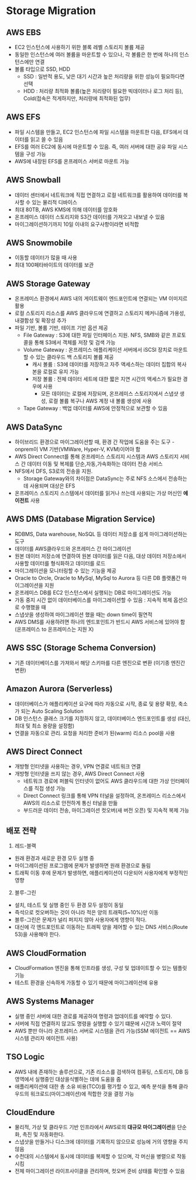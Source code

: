 # Storage Migration

## AWS EBS

- EC2 인스턴스에 사용하기 위한 블록 레벨 스토리지 볼륨 제공
- 동일한 인스턴스에 여러 볼륨을 마운트할 수 있으나, 각 볼륨은 한 번에 하나의 인스턴스에만 연결
- 볼륨 타입으로 SSD, HDD
  - SSD : 일반적 용도, 낮은 대기 시간과 높은 처리량을 위한 성능이 필요하다면 선택
  - HDD : 처리량 최적화 볼륨(높은 처리량이 필요한 빅데이터나 로그 처리 등), Cold(접속은 적게하지만, 처리량에 최적화된 업무)

## AWS EFS

- 파일 시스템을 만들고, EC2 인스턴스에 파일 시스템을 마운트한 다음, EFS에서 데이터를 읽고 쓸 수 있음
- EFS를 여러 EC2에 동시에 마운트할 수 있음. 즉, 여러 서버에 대한 공유 파일 시스템을 구성 가능
- AWS에 내장된 EFS를 온프레미스 서버로 마운트 가능

## AWS Snowball

- 데이터 센터에서 네트워크에 직접 연결하고 로컬 네트워크를 활용하여 데이터를 복사할 수 있는 물리적 디바이스
- 최대 80TB, AWS KMS에 의해 데이터를 암호화
- 온프레미스 데이터 스토리지와 S3간 데이터를 가져오고 내보낼 수 있음
- 마이그레이션하기까지 10일 이내의 요구사항이라면 비적합

## AWS Snowmobile

- 이동할 데이터가 많을 때 사용
- 최대 100페타바이트의 데이터를 보관

## AWS Storage Gateway

- 온프레미스 환경에서 AWS 내의 게이트웨이 엔드포인트에 연결되는 VM 이미지르 활용
- 로컬 스토리지 리소스를 AWS 클라우드에 연결하고 스토리지 메커니즘에 가용성, 내결함성 및 확장성 추가
- 파일 기반, 볼륨 기반, 테이프 기반 옵션 제공
  - File Gateway : S3에 대한 파일 인터페이스 지원. NFS, SMB와 같은 프로토콜을 통해 S3에서 객체를 저장 및 검색 가능
  - Volume Gateway : 온프레미스 애플리케이션 서버에서 iSCSI 장치로 마운트할 수 있는 클라우드 백 스토리지 볼륨 제공
    - 캐시 볼륨 : S3에 데이터를 저장하고 자주 액세스하는 데이터 집합의 복사본을 로컬로 유지 가능
    - 저장 볼륨 : 전체 데이터 세트에 대한 짧은 지연 시간의 액세스가 필요한 경우에 사용
      - 모든 데이터는 로컬에 저장되며, 온프레미스 스토리지에서 스냅샷 생성, 로컬 볼륨 복구나 AWS 계정 내 볼륨 생성에 사용
  - Tape Gateway : 백업 데이터를 AWS에 안정적으로 보관할 수 있음

## AWS DataSync

- 하이브리드 환경으로 마이그레이션할 때, 환경 간 작업에 도움을 주는 도구 - onprem이 VM 기반(VMWare, Hyper-V, KVM)이어야 함
- AWS Direct Connect를 통해 온프레미스 스토리지 시스템과 AWS 스토리지 서비스 간 데이터 이동 및 복제를 단순,자동,가속화하는 데이터 전송 서비스
- NFS에서 DFS, S3로의 전송을 지원.
  - Storage Gateway와의 차이점은 DataSync는 주로 NFS 소스에서 전송하는 데 사용되며 대상은 EFS
- 온프레미스 스토리지 스스템에서 데이터를 읽거나 쓰는데 사용되는 가상 머신인 **에이전트** 사용

## AWS DMS (Database Migration Service)

- RDBMS, Data warehouse, NoSQL 등 데이터 저장소를 쉽게 마이그레이션하는 도구
- 데이터를 AWS클라우드와 온프레미스 간 마이그레이션
- 원본 데이터 저장소에 연결하여 원본 데이터를 읽은 다음, 대상 데이터 저장소에서 사용할 데이터를 형식화하고 데이터를 로드
- 마이그레이션을 모니터링할 수 있는 기능을 제공
- Oracle to Orcle, Oracle to MySql, MySql to Aurora 등 다른 DB 플랫폼간 마이그레이션을 지원
- 온프레미스 DB를 EC2 인스턴스에서 실행되는 DB로 마이그레이션도 가능
- 가동 중지 시간 없이 데이터베이스를 마이그레이션할 수 있음 : 지속적 복제 옵션으로 수행했을 때
- 스냅샷을 생성하여 마이그레이션 했을 때는 down time이 필연적
- AWS DMS를 사용하려면 하나의 엔드포인트가 반드시 AWS 서비스에 있어야 함 (온프레미스 to 온프레미스는 지원 X)

## AWS SSC (Storage Schema Conversion)

- 기존 데이터베이스를 가져와서 해당 스키마를 다른 엔진으로 변환 (이기종 엔진간 변환)

## Amazon Aurora (Serverless)

- 데이터베이스가 애플리케이션 요구에 따라 자동으로 시작, 종료 및 용량 확장, 축소가 되는 Auto Scaling Solution
- DB 인스턴스 클래스 크기를 지정하지 않고, 데이터베이스 엔드포인트를 생성 (대신, 최대 및 최소 용량을 설정함)
- 연결을 자동으로 관리. 요청을 처리한 준비가 된(warm) 리소스 pool을 사용

## AWS Direct Connect

- 개방형 인터넷을 사용하는 경우, VPN 연결로 네트워크 연결
- 개방형 인터넷을 쓰지 않는 경우, AWS Direct Connect 사용
  - 네트워크 경로에 퍼블릭 인터넷이 없어도 AWS 클라우드에 대한 가상 인터페이스를 직접 생성 가능
  - Direct Connect 링크를 통해 VPN 터널을 설정하여, 온프레미스 리소스에서 AWS의 리소스로 안전하게 통신 터널을 만듦
  - 부드러운 데이터 전송, 마이그레이션 컷오버(새 버전 오픈) 및 지속적 복제 가능

## 배포 전략

1. 레드-블랙

- 원래 환경과 새로운 환경 모두 실행 중
- 마이그레이션된 프로그램에 문제가 발생하면 원래 환경으로 돌림
- 트래픽 이동 후에 문제가 발생하면, 애플리케이션이 다운되어 사용자에게 부정적인 영향

2. 블루-그린

- 설치, 테스트 및 실행 중인 두 환경 모두 설정이 동일
- 즉석으로 컷오버하는 것이 아니라 적은 양의 트래픽(5~10%)만 이동
- 블루-그린은 문제가 널리 퍼지지 않아 사용자에게 영향이 적다.
- 대신에 각 엔드포인트로 이동하는 트래픽 양을 제어할 수 있는 DNS 서비스(Route 53)을 사용해야 한다.

## AWS CloudFormation

- CloudFormation 엔진을 통해 인프라를 생성, 구성 및 업데이트할 수 있는 템플릿 기능
- 테스트 환경을 신속하게 가동할 수 있기 때문에 마이그레이션에 유용

## AWS Systems Manager

- 실행 중인 서버에 대한 경로를 제공하여 명령과 업데이트를 예약할 수 있다.
- 서버에 직접 연결하지 않고도 명령을 실행할 수 있기 떄문에 시간과 노력이 절약
- AWS 뿐만 아니라 온프레미스 서버로 시스템을 관리 가능(SSM 에이전트 == AWS 시스템 관리자 에이전트 사용)

## TSO Logic

- AWS 내에 존재하는 솔루션으로, 기존 리소스를 검색하여 컴퓨팅, 스토리지, DB 등 영역에서 실행중인 대상을식별하는 데에 도움을 줌
- 애플리케이션에 대한 총 소유 비용(TCO)를 평가할 수 있고, 예측 분석을 통해 클라우드의 워크로드(마이그레이션)에 적합한 것을 결정 가능

## CloudEndure

- 물리적, 가상 및 클라우드 기반 인프라에서 AWS로의 **대규모 마이그레이션**을 단순화, 촉진 및 자동화한다.
- 스냅샷을 만들거나 디스크에 데이터를 기록하지 않으므로 성능에 거의 영향을 주지 않음
- 수천대의 시스템에서 동시에 데이터를 복제할 수 있으며, 각 머신을 병렬으로 작동시킴
- 전체 마이그레이션 라이프사이클을 관리하며, 컷오버 준비 상태를 확인할 수 있음
